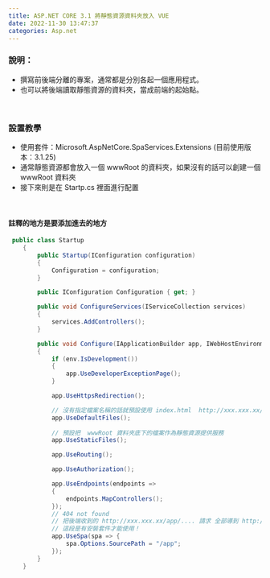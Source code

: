 ```yaml
---
title: ASP.NET CORE 3.1 將靜態資源資料夾放入 VUE
date: 2022-11-30 13:47:37
categories: Asp.net
---
```



### **說明：**
- 撰寫前後端分離的專案，通常都是分別各起一個應用程式。
- 也可以將後端讀取靜態資源的資料夾，當成前端的起始點。

<br>

### **設置教學**
- 使用套件：Microsoft.AspNetCore.SpaServices.Extensions (目前使用版本：3.1.25)
- 通常靜態資源都會放入一個 wwwRoot 的資料夾，如果沒有的話可以創建一個 wwwRoot 資料夾
- 接下來則是在 Startp.cs 裡面進行配置

<br>

#### 註釋的地方是要添加進去的地方
```C#
 public class Startup
    {
        public Startup(IConfiguration configuration)
        {
            Configuration = configuration;
        }

        public IConfiguration Configuration { get; }

        public void ConfigureServices(IServiceCollection services)
        {
            services.AddControllers();
        }

        public void Configure(IApplicationBuilder app, IWebHostEnvironment env)
        {
            if (env.IsDevelopment())
            {
                app.UseDeveloperExceptionPage();
            }

            app.UseHttpsRedirection(); 

			// 沒有指定檔案名稱的話就預設使用 index.html  http://xxx.xxx.xx/controller/(index.html)
            app.UseDefaultFiles(); 
			
			// 預設把  wwwRoot 資料夾底下的檔案作為靜態資源提供服務
            app.UseStaticFiles(); 

            app.UseRouting();

            app.UseAuthorization();

            app.UseEndpoints(endpoints =>
            {
                endpoints.MapControllers();
            });
            // 404 not found
            // 把後端收到的 http://xxx.xxx.xx/app/.... 請求 全部導到 http://xxx.xxx.xx/app/index.html 並告訴前端 /a/b/c
			// 這段是有安裝套件才能使用！
            app.UseSpa(spa => {
                spa.Options.SourcePath = "/app";
            });
        }
    }
```